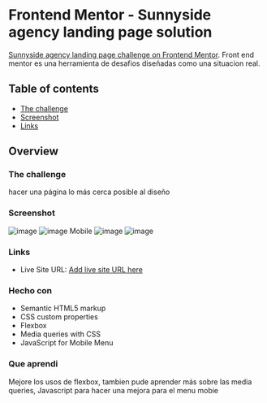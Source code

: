 # Frontend Mentor - Sunnyside agency landing page solution

 [Sunnyside agency landing page challenge on Frontend Mentor](https://www.frontendmentor.io/challenges/sunnyside-agency-landing-page-7yVs3B6ef). Front end mentor es una herramienta de desafios diseñadas como una situacion real. 

## Table of contents

  - [The challenge](#the-challenge)
  - [Screenshot](#screenshot)
  - [Links](#links)


## Overview

### The challenge

hacer una página lo más cerca posible al diseño 

### Screenshot


![image](https://user-images.githubusercontent.com/82186357/123013744-29d2bb00-d39b-11eb-83ab-3718f1dbce05.png)
![image](https://user-images.githubusercontent.com/82186357/123013794-45d65c80-d39b-11eb-96bd-a2c6e7080841.png)
Mobile
![image](https://user-images.githubusercontent.com/82186357/123013859-61d9fe00-d39b-11eb-8edc-e4f771215118.png)
![image](https://user-images.githubusercontent.com/82186357/123013887-6f8f8380-d39b-11eb-9f37-293aeb7c0e15.png)



### Links

- Live Site URL: [Add live site URL here](https://your-live-site-url.com)

### Hecho con

- Semantic HTML5 markup
- CSS custom properties
- Flexbox
- Media queries with CSS
- JavaScript for Mobile Menu

### Que aprendi 

Mejore los usos de flexbox, 
tambien pude aprender más sobre las media queries, 
Javascript para hacer una mejora para el menu mobie


